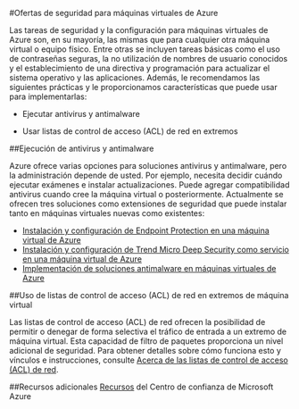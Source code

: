 <properties 
	pageTitle="Ofertas de seguridad para máquinas virtuales de Azure" 
	description="Rápida visión global de las características de seguridad más importantes para las máquinas virtuales de Azure y vínculos a los detalles." 
	services="virtual-machines" 
	documentationCenter="" 
	authors="KBDAzure" 
	manager="timlt" 
	editor=""/>

<tags 
	ms.service="virtual-machines" 
	ms.workload="infrastructure-services" 
	ms.tgt_pltfrm="vm-multiple" 
	ms.devlang="na" 
	ms.topic="article" 
	ms.date="01/23/2015" 
	ms.author="kathydav"/>

#Ofertas de seguridad para máquinas virtuales de Azure

<p>Las tareas de seguridad y la configuración para máquinas virtuales de Azure son, en su mayoría, las mismas que para cualquier otra máquina virtual o equipo físico. Entre otras se incluyen tareas básicas como el uso de contraseñas seguras, la no utilización de nombres de usuario conocidos y el establecimiento de una directiva y programación para actualizar el sistema operativo y las aplicaciones. Además, le recomendamos las siguientes prácticas y le proporcionamos características que puede usar para implementarlas:

- Ejecutar antivirus y antimalware

- Usar listas de control de acceso (ACL) de red en extremos
 
##Ejecución de antivirus y antimalware

Azure ofrece varias opciones para soluciones antivirus y antimalware, pero la administración depende de usted. Por ejemplo, necesita decidir cuándo ejecutar exámenes e instalar actualizaciones. Puede agregar compatibilidad antivirus cuando cree la máquina virtual o posteriormente. Actualmente se ofrecen tres soluciones como extensiones de seguridad que puede instalar tanto en máquinas virtuales nuevas como existentes:

- [Instalación y configuración de Endpoint Protection en una máquina virtual de Azure](http://go.microsoft.com/fwlink/p/?LinkId=404207)
- [Instalación y configuración de Trend Micro Deep Security como servicio en una máquina virtual de Azure](http://go.microsoft.com/fwlink/p/?LinkId=404206)
- [Implementación de soluciones antimalware en máquinas virtuales de Azure](http://azure.microsoft.com/blog/2014/05/13/deploying-antimalware-solutions-on-azure-virtual-machines/)
 

##Uso de listas de control de acceso (ACL) de red en extremos de máquina virtual

Las listas de control de acceso (ACL) de red ofrecen la posibilidad de permitir o denegar de forma selectiva el tráfico de entrada a un extremo de máquina virtual. Esta capacidad de filtro de paquetes proporciona un nivel adicional de seguridad. Para obtener detalles sobre cómo funciona esto y vínculos e instrucciones, consulte [Acerca de las listas de control de acceso (ACL) de red](http://go.microsoft.com/fwlink/?LinkId=506655).

##Recursos adicionales
[Recursos](http://azure.microsoft.com/support/trust-center/resources/) del Centro de confianza de Microsoft Azure


 

<!---HONumber=August15_HO6-->